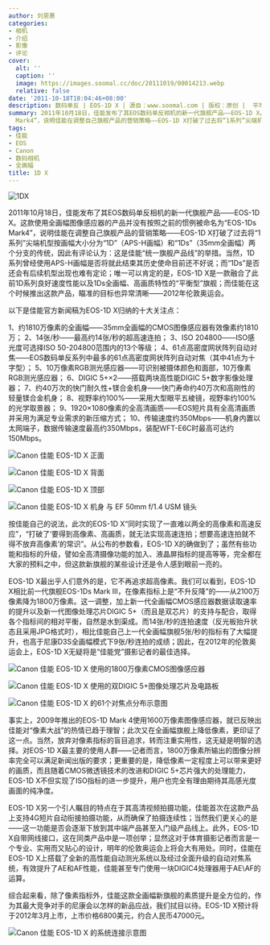 ```yaml
---
author: 刘恩惠
categories:
- 相机
- 介绍
- 影像
- 评论
cover:
  alt: ''
  caption: ''
  image: https://images.soomal.cc/doc/20111019/00014213.webp
  relative: false
date: '2011-10-18T18:04:46+08:00'
description: 数码单反 | EOS-1D X | 源自：www.soomal.com | 版权：原创 |  平均/总评分：10.00/90
summary: 2011年10月18日，佳能发布了其EOS数码单反相机的新一代旗舰产品――EOS-1D X。这款使用全画幅图像感应器的产品并没有按照之前的惯例被命名为“EOS-1Ds
  Mark4”，说明佳能在调整自己旗舰产品的营销策略――EOS-1D X打破了过去将“1系列”尖端机型按画幅大小分为……
tags:
- 佳能
- EOS
- Canon
- 数码相机
- 全画幅
title: 1D X
---
```


![1DX](https://images.soomal.cc/doc/20111019/00014213.webp)



2011年10月18日，佳能发布了其EOS数码单反相机的新一代旗舰产品――EOS-1D X。这款使用全画幅图像感应器的产品并没有按照之前的惯例被命名为“EOS-1Ds Mark4”，说明佳能在调整自己旗舰产品的营销策略――EOS-1D X打破了过去将“1系列”尖端机型按画幅大小分为“1D”（APS-H画幅）和“1Ds”（35mm全画幅）两个分支的传统，因此有评论认为：这是佳能“统一旗舰产品线”的举措。当然，1D系列曾经使用APS-H画幅是否将就此结束其历史使命目前还不好说；而“1Ds”是否还会有后续机型出现也难有定论；唯一可以肯定的是，EOS-1D X是一款融合了此前1D系列良好速度性能以及1Ds全画幅、高画质特性的“平衡型”旗舰；而佳能在这个时候推出这款产品，瞄准的目标也异常清晰――2012年伦敦奥运会。

以下是佳能官方新闻稿为EOS-1D X归纳的十大关注点：


1、约1810万像素的全画幅――35mm全画幅的CMOS图像感应器有效像素约1810万；
2、14张/秒――最高约14张/秒的超高速连拍；
3、ISO 204800――ISO感光度可选择ISO 50-204800范围内的13个等级；
4、61点高密度网状阵列自动对焦――EOS数码单反系列中最多的61点高密度网状阵列自动对焦（其中41点为十字型）；
5、10万像素RGB测光感应器――可识别被摄体颜色和面部，10万像素RGB测光感应器；
6、DIGIC 5+×2――搭载两块高性能DIGIC 5+数字影像处理器；
7、约40万次的快门耐久性+镁合金机身――快门寿命约40万次和高刚性的轻量镁合金机身；
8、视野率约100%――采用大型眼平五棱镜，视野率约100%的光学取景器；
9、1920×1080像素的全高清画质――EOS短片具有全高清画质并采用为满足专业需求的新压缩方式；
10、传输速度约350Mbps――机身内置以太网端子，数据传输速度最高约350Mbps，装配WFT-E6C时最高可达约150Mbps。


![Canon 佳能 EOS-1D X 正面](https://images.soomal.cc/doc/20111018/00014175.webp)




![Canon 佳能 EOS-1D X 背面](https://images.soomal.cc/doc/20111018/00014176.webp)




![Canon 佳能 EOS-1D X 顶部](https://images.soomal.cc/doc/20111018/00014177.webp)




![Canon 佳能 EOS-1D X 机身 与 EF 50mm f/1.4 USM 镜头](https://images.soomal.cc/doc/20111018/00014182.webp)





按佳能自己的说法，此次的EOS-1D X“同时实现了一直难以两全的高像素和高速反应”，“打破了‘要得到高像素、高画质，就无法实现高速连拍；想要高速连拍就不得不放弃高像素’的常识”。从公布的参数看，EOS-1D X的确做到了；虽然有些功能和指标的升级，譬如全高清摄像功能的加入、液晶屏指标的提高等等，完全都在大家的预料之中，但这款新旗舰的某些设计还是令人感到眼前一亮的。

EOS-1D X最出乎人们意外的是，它不再追求超高像素。我们可以看到，EOS-1D X相比前一代旗舰EOS-1Ds Mark III，在像素指标上是“不升反降”的――从2100万像素降为1800万像素。这一调整，加上新一代全画幅CMOS感应器数据读取速率的提升以及新一代图像处理芯片DIGIC 5+（而且是双芯片）的支持与配合，取得各个指标间的相对平衡，自然是水到渠成。而14张/秒的连拍速度（反光板抬升状态且采用JPG格式时），相比佳能自己上一代全画幅旗舰5张/秒的指标有了大幅提升，也高于尼康D3S全画幅模式下9张/秒连拍的成绩；因此，在2012年的伦敦奥运会上，EOS-1D X无疑将是“佳能党”摄影记者的最佳选择。

![Canon 佳能 EOS-1D X 使用的1800万像素CMOS图像感应器](https://images.soomal.cc/doc/20111018/00014178.webp)




![Canon 佳能 EOS-1D X 使用的双DIGIC 5+图像处理芯片及电路板](https://images.soomal.cc/doc/20111018/00014179.webp)




![Canon 佳能 EOS-1D X 的61个对焦点分布示意图](https://images.soomal.cc/doc/20111018/00014180.webp)





事实上，2009年推出的EOS-1D Mark 4使用1600万像素图像感应器，就已反映出佳能对“像素大战”的热情已趋于理智；此次又在全画幅旗舰上降低像素，更印证了这一点。当然，放弃对像素指标的盲目追求，转而注重实用性，这无疑是明智的选择。对EOS-1D X最主要的使用人群――记者而言，1800万像素所输出的图像分辨率完全可以满足新闻出版的要求；更重要的是，降低像素一定程度上可以带来更好的画质，而且随着CMOS微透镜技术的改进和DIGIC 5+芯片强大的处理能力，EOS-1D X不但实现了ISO指标的进一步提升，用户也完全有理由期待其高感光度画面的纯净度。

EOS-1D X另一个引人瞩目的特点在于其高清视频拍摄功能，佳能首次在这款产品上支持4G短片自动衔接拍摄功能，从而确保了拍摄连续性；当然我们更关心的是――这一功能是否会逐渐下放到其中端产品甚至入门级产品线上。此外，EOS-1D X自带网线接口，这在同类产品中是一项创举；显然这对于体育摄影记者而言是一个专业、实用而又贴心的设计，明年的伦敦奥运会上将会大有用处。同时，佳能在EOS-1D X上搭载了全新的高性能自动测光系统以及经过全面升级的自动对焦系统，有效提升了AE和AF性能，佳能甚至专门使用一块DIGIC4处理器用于AE\AF的运算。

综合起来看，除了像素指标外，佳能这款全画幅新旗舰的素质提升是全方位的，作为其最大竞争对手的尼康会以怎样的新品应战，我们拭目以待。EOS-1D X预计将于2012年3月上市，上市价格6800美元，约合人民币47000元。

![Canon 佳能 EOS-1D X 的系统连接示意图](https://images.soomal.cc/doc/20111018/00014181.webp)